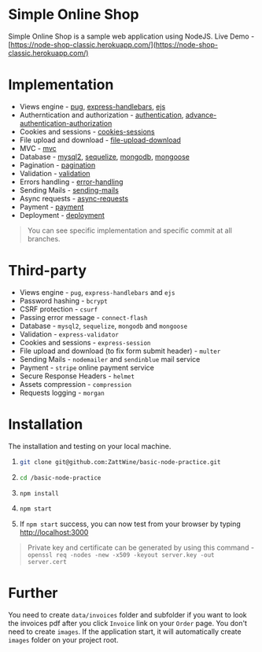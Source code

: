 # Simple Online Shop

Simple Online Shop is a sample web application using NodeJS.
Live Demo - [https://node-shop-classic.herokuapp.com/](https://node-shop-classic.herokuapp.com/)

# Implementation

- Views engine - [pug](https://github.com/ZattWine/basic-node-practice/tree/template-engine-pug), [express-handlebars](https://github.com/ZattWine/basic-node-practice/tree/template-engine-handlebars), [ejs](https://github.com/ZattWine/basic-node-practice/tree/template-engine-ejs)
- Autherntication and authorization - [authentication](https://github.com/ZattWine/basic-node-practice/tree/authentication), [advance-authentication-authorization](https://github.com/ZattWine/basic-node-practice/tree/advanced-authentication)
- Cookies and sessions - [cookies-sessions](https://github.com/ZattWine/basic-node-practice/tree/cookies-sessions)
- File upload and download - [file-upload-download](https://github.com/ZattWine/basic-node-practice/tree/file-upload-download)
- MVC - [mvc](https://github.com/ZattWine/basic-node-practice/tree/mvc)
- Database - [mysql2](https://github.com/ZattWine/basic-node-practice/tree/online-shop-mysql2), [sequelize](https://github.com/ZattWine/basic-node-practice/tree/online-shop-sequelize), [mongodb](https://github.com/ZattWine/basic-node-practice/tree/online-shop-mongodb), [mongoose](https://github.com/ZattWine/basic-node-practice/tree/online-shop-mongoose)
- Pagination - [pagination](https://github.com/ZattWine/basic-node-practice/tree/pagination)
- Validation - [validation](https://github.com/ZattWine/basic-node-practice/tree/validation)
- Errors handling - [error-handling](https://github.com/ZattWine/basic-node-practice/tree/error-handling)
- Sending Mails - [sending-mails](https://github.com/ZattWine/basic-node-practice/tree/sending-mails)
- Async requests - [async-requests](https://github.com/ZattWine/basic-node-practice/tree/async-requests)
- Payment - [payment](https://github.com/ZattWine/basic-node-practice/tree/payment)
- Deployment - [deployment](https://github.com/ZattWine/basic-node-practice/tree/deployment)

> You can see specific implementation and specific commit at all branches.

# Third-party

- Views engine - `pug`, `express-handlebars` and `ejs`
- Password hashing - `bcrypt`
- CSRF protection - `csurf`
- Passing error message - `connect-flash`
- Database - `mysql2`, `sequelize`, `mongodb` and `mongoose`
- Validation - `express-validator`
- Cookies and sessions - `express-session`
- File upload and download (to fix form submit header) - `multer`
- Sending Mails - `nodemailer` and `sendinblue` mail service
- Payment - `stripe` online payment service
- Secure Response Headers - `helmet`
- Assets compression - `compression`
- Requests logging - `morgan`

# Installation

The installation and testing on your local machine.

1. ```bash
   git clone git@github.com:ZattWine/basic-node-practice.git
   ```

2. ```bash
   cd /basic-node-practice
   ```

3. ```bash
   npm install
   ```

4. ```bash
   npm start
   ```

5. If `npm start` success, you can now test from your browser by typing [http://localhost:3000](http://localhost:3000)

> Private key and certificate can be generated by using this command - `openssl req -nodes -new -x509 -keyout server.key -out server.cert`

# Further

You need to create `data/invoices` folder and subfolder if you want to look the invoices pdf after you click `Invoice` link on your `Order` page. You don't need to create `images`. If the application start, it will automatically create `images` folder on your project root.
